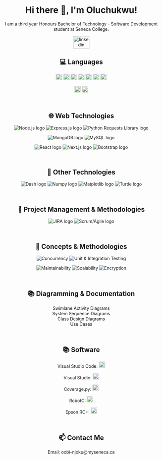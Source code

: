 <h1 align="center">Hi there 👋, I'm Oluchukwu!</h1>

<p align="center">
  I am a third year Honours Bachelor of Technology - Software Development student at Seneca College.
</p>

<div align="center"><a href="https://www.linkedin.com/in/oluchukwu-obi-njoku-bb3526205/" target="_blank"><img src="https://raw.githubusercontent.com/maurodesouza/profile-readme-generator/master/src/assets/icons/social/linkedin/default.svg" width="52" height="40" alt="linkedin logo"  /></a> </div>

<h2 align="center">💻 Languages</h2>

<p align="center">  <code><img height="20" src="https://cdn.jsdelivr.net/gh/devicons/devicon/icons/html5/html5-original-wordmark.svg"></code>  <code><img height="20" src="https://cdn.jsdelivr.net/gh/devicons/devicon/icons/javascript/javascript-original.svg"></code>  <code><img height="20" src="https://cdn.jsdelivr.net/gh/devicons/devicon/icons/css3/css3-original-wordmark.svg"></code> <code><img height="20" src="https://cdn.jsdelivr.net/gh/devicons/devicon/icons/c/c-original.svg"></code>  <code><img height="20" src="https://cdn.jsdelivr.net/gh/devicons/devicon/icons/cplusplus/cplusplus-original.svg"></code>  <code><img height="20" src="https://cdn.jsdelivr.net/gh/devicons/devicon/icons/python/python-original.svg"></code>
<code><img height="20" src="https://cdn.jsdelivr.net/gh/devicons/devicon/icons/typescript/typescript-original.svg"></code> <br><br>
<code><img height="20" src="https://cdn-icons-png.flaticon.com/128/2772/2772165.png"></code>
<code><img height="20" src="https://cdn.icon-icons.com/icons2/2367/PNG/512/terminal_shell_icon_143501.png"></code>
  
  </p>
<br>
<h2 align="center">🌐 Web Technologies</h2>
<p align="center">
  <img src="https://img.shields.io/badge/-Node.js-339933?style=flat-square&logo=node.js&logoColor=white" alt="Node.js logo">
  <img src="https://img.shields.io/badge/-Express.js-000000?style=flat-square&logo=express&logoColor=white" alt="Express.js logo">
  <img src="https://img.shields.io/badge/-Python%20Requests%20Library-3776AB?style=flat-square&logo=python&logoColor=white" alt="Python Requests Library logo">
</p>

<p align="center">
  <img src="https://img.shields.io/badge/-MongoDB-47A248?style=flat-square&logo=mongodb&logoColor=white" alt="MongoDB logo">
  <img src="https://img.shields.io/badge/-MySQL-4479A1?style=flat-square&logo=mysql&logoColor=white" alt="MySQL logo">
</p>

<p align="center">
  <img src="https://img.shields.io/badge/-React-61DAFB?style=flat-square&logo=react&logoColor=white" alt="React logo">
  <img src="https://img.shields.io/badge/-Next.js-000000?style=flat-square&logo=next.js&logoColor=white" alt="Next.js logo">
  <img src="https://img.shields.io/badge/-Bootstrap-7952B3?style=flat-square&logo=bootstrap&logoColor=white" alt="Bootstrap logo" alt="Bootstrap logo">
</p>
<br>
<h2 align="center">🎨 Other Technologies</h2>
<p align="center">
  <img src="https://img.shields.io/badge/-Dash-4479A1?style=flat-square&logo=dash&logoColor=white" alt="Dash logo">
  <img src="https://img.shields.io/badge/-Numpy-013243?style=flat-square&logo=numpy&logoColor=white" alt="Numpy logo">
  <img src="https://img.shields.io/badge/-Matplotlib-013220?style=flat-square&logo=matplotlib&logoColor=white" alt="Matplotlib logo">
  <img src="https://img.shields.io/badge/-Turtle-4B8BBE?style=flat-square&logo=turtle&logoColor=white" alt="Turtle logo">
</p>
<br>
<h2 align="center">🚀 Project Management & Methodologies</h2>

<p align="center">
  <img src="https://img.shields.io/badge/-JIRA-0052CC?style=flat-square&logo=jira&logoColor=white" alt="JIRA logo">
  <img src="https://img.shields.io/badge/-Scrum/Agile-2496ED?style=flat-square&logo=scrumalliance&logoColor=white" alt="Scrum/Agile logo">
</p>
<br>
<h2 align="center">🧠 Concepts & Methodologies</h2>

<p align="center">
  <img alt="Concurrency" src="https://img.shields.io/badge/-Concurrency-ff69b4?style=flat-square">
  <img alt="Unit & Integration Testing" src="https://img.shields.io/badge/-Unit & Integration Testing-9cf?style=flat-square">
</p>
<p align="center">
  <img alt="Maintainability" src="https://img.shields.io/badge/-Maintainability-yellow?style=flat-square">
  <img alt="Scalability" src="https://img.shields.io/badge/-Scalability-green?style=flat-square">
  <img alt="Encryption" src="https://img.shields.io/badge/-Encryption-blue?style=flat-square">
</p>
<br>
<h2 align="center">📚 Diagramming & Documentation</h2>

<p align="center">
  Swimlane Activity Diagrams <br>
  System Sequence Diagrams <br>
  Class Design Diagrams <br>
  Use Cases
</p>
<br>
<h2 align="center">📚 Software</h2>
<p align="center">
Visual Studio Code: <code><img height="20" src="https://cdn.worldvectorlogo.com/logos/visual-studio-code-1.svg"></code>
</p>
<p align="center">
Visual Studio: <code><img height="20" src="https://cdn.jsdelivr.net/gh/devicons/devicon/icons/visualstudio/visualstudio-plain.svg"></code>
</p>
<p align="center">
Coverage.py: <code><img height="20" src="https://coverage.readthedocs.io/en/latest/_images/Tidelift_Logos_RGB_Tidelift_Shorthand_On-White.png"></code>
</p>
<p align="center">
RobotC: <code><img height="20" src="https://chrisandjimcim.com/wp-content/uploads/2016/06/robotClogo.png"></code>
</p>
<p align="center">
Epson RC+: <code><img height="20" src="https://mma.prnewswire.com/media/449071/EPSON_Logo.jpg?p=facebook"></code>
</p>
<br>
<h2 align="center">📫 Contact Me</h2>
<p align="center">
  Email: oobi-njoku@myseneca.ca <br>
</p>

<!--<p align="center">
  My personal website: <a href="https://www.almnayer.com">www.almnayer.com</a>
</p>-->



<!--
**OluchukwuCatherineObi-Njoku/OluchukwuCatherineObi-Njoku** is a ✨ _special_ ✨ repository because its `README.md` (this file) appears on your GitHub profile.

Here are some ideas to get you started:

- 🔭 I’m currently working on ...
- 🌱 I’m currently learning ...
- 👯 I’m looking to collaborate on ...
- 🤔 I’m looking for help with ...
- 💬 Ask me about ...
- 📫 How to reach me: ...
- 😄 Pronouns: ...
- ⚡ Fun fact: ...
-->
